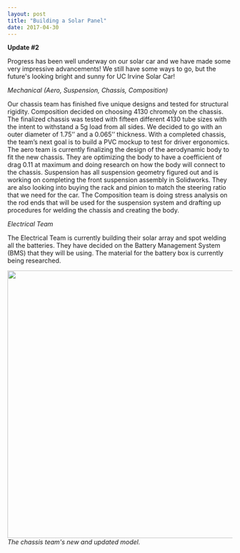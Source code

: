```yaml
---
layout: post
title: "Building a Solar Panel"
date: 2017-04-30
---
```


<b>Update #2</b>
 
Progress has been well underway on our solar car and we have made some very impressive advancements! We still have some ways to go, but the future's looking bright and sunny for UC Irvine Solar Car! 
 
 <!--more-->
 
<i>Mechanical (Aero, Suspension, Chassis, Composition) </i>
 
Our chassis team has finished five unique designs and tested for structural rigidity. Composition decided on choosing 4130 chromoly on the chassis. The finalized chassis was tested with fifteen different 4130 tube sizes with the intent to withstand a 5g load from all sides. We decided to go with an outer diameter of 1.75’’ and a 0.065’’ thickness. With a completed chassis, the team’s next goal is to build a PVC mockup to test for driver ergonomics. The aero team is currently finalizing the design of the aerodynamic body to fit the new chassis. They are optimizing the body to have a coefficient of drag 0.11 at maximum and doing research on how the body will connect to the chassis. 
Suspension has all suspension geometry figured out and is working on completing the front suspension assembly in Solidworks. They are also looking into buying the rack and pinion to match the steering ratio that we need for the car. 
The Composition team is doing stress analysis on the rod ends that will be used for the suspension system and drafting up procedures for welding the chassis and creating the body. 
 
 
<i>Electrical Team </i>
 
The Electrical Team is currently building their solar array and spot welding all the batteries. They have decided on the Battery Management System (BMS) that they will be using. The material for the battery box is currently being researched.

<img src="{{site.url}}/images/blogpost/Sriram/SlackMe.png" width="600">
<i>The chassis team's new and updated model.</i>
